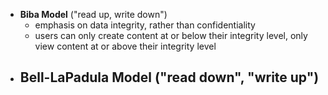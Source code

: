 - **Biba Model** ("read up, write down")
	- emphasis on data integrity, rather than confidentiality
	- users can only create content at or below their integrity level, only view content at or above their integrity level
- **Bell-LaPadula Model** ("read down", "write up")
	- 
